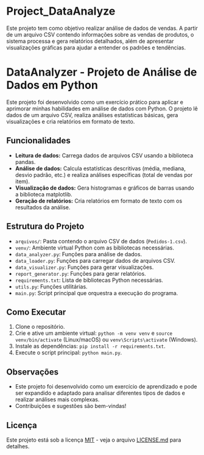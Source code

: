# Project_DataAnalyze
Este projeto tem como objetivo realizar análise de dados de vendas. A partir de um arquivo CSV contendo informações sobre as vendas de produtos, o sistema processa e gera relatórios detalhados, além de apresentar visualizações gráficas para ajudar a entender os padrões e tendências.

# DataAnalyzer - Projeto de Análise de Dados em Python

Este projeto foi desenvolvido como um exercício prático para aplicar e aprimorar minhas habilidades em análise de dados com Python. O projeto lê dados de um arquivo CSV, realiza análises estatísticas básicas, gera visualizações e cria relatórios em formato de texto.

## Funcionalidades

* **Leitura de dados:** Carrega dados de arquivos CSV usando a biblioteca pandas.
* **Análise de dados:** Calcula estatísticas descritivas (média, mediana, desvio padrão, etc.) e realiza análises específicas (total de vendas por item).
* **Visualização de dados:** Gera histogramas e gráficos de barras usando a biblioteca matplotlib.
* **Geração de relatórios:** Cria relatórios em formato de texto com os resultados da análise.

## Estrutura do Projeto

* `arquivos/`: Pasta contendo o arquivo CSV de dados (`Pedidos-1.csv`).
* `venv/`: Ambiente virtual Python com as bibliotecas necessárias.
* `data_analyzer.py`: Funções para análise de dados.
* `data_loader.py`: Funções para carregar dados de arquivos CSV.
* `data_visualizer.py`: Funções para gerar visualizações.
* `report_generator.py`: Funções para gerar relatórios.
* `requirements.txt`: Lista de bibliotecas Python necessárias.
* `utils.py`: Funções utilitárias.
* `main.py`: Script principal que orquestra a execução do programa.

## Como Executar

1.  Clone o repositório.
2.  Crie e ative um ambiente virtual: `python -m venv venv` e `source venv/bin/activate` (Linux/macOS) ou `venv\Scripts\activate` (Windows).
3.  Instale as dependências: `pip install -r requirements.txt`.
4.  Execute o script principal: `python main.py`.

## Observações

* Este projeto foi desenvolvido como um exercício de aprendizado e pode ser expandido e adaptado para analisar diferentes tipos de dados e realizar análises mais complexas.
* Contribuições e sugestões são bem-vindas!

## Licença

Este projeto está sob a licença [MIT](LICENSE) - veja o arquivo [LICENSE.md](LICENSE.md) para detalhes.

